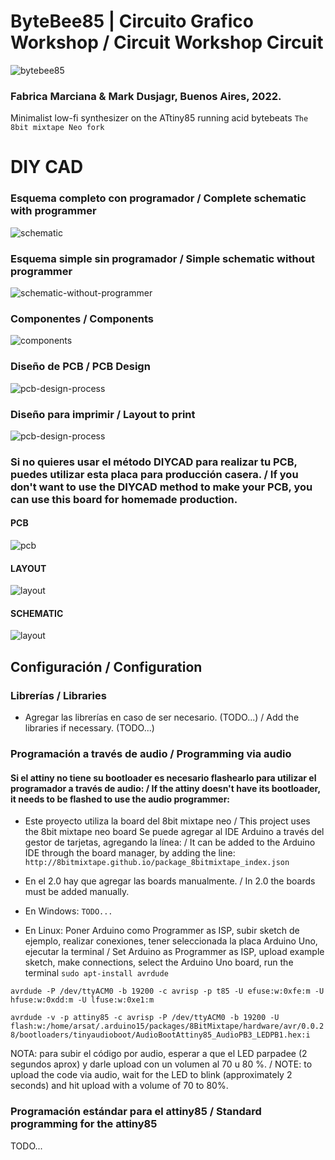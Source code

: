 # ByteBee85 | Circuito Grafico Workshop / Circuit Workshop Circuit
![bytebee85](https://raw.githubusercontent.com/marsfactory/ByteBee85/main/diycad/bytebee85.png)

### Fabrica Marciana & Mark Dusjagr, Buenos Aires, 2022. 
Minimalist low-fi synthesizer on the ATtiny85 running acid bytebeats
``The 8bit mixtape Neo fork`` 

# DIY CAD

### Esquema completo con programador / Complete schematic with programmer
![schematic](https://raw.githubusercontent.com/marsfactory/ByteBee85/main/diycad/esquema.png)

### Esquema simple sin programador / Simple schematic without programmer
![schematic-without-programmer](https://raw.githubusercontent.com/marsfactory/ByteBee85/main/diycad/esquema-sin-programmer.png)

### Componentes / Components
![components](https://raw.githubusercontent.com/marsfactory/ByteBee85/main/diycad/componenetes.png)

### Diseño de PCB / PCB Design
![pcb-design-process](https://raw.githubusercontent.com/marsfactory/ByteBee85/main/diycad/pcb-process.png)

### Diseño para imprimir / Layout to print
![pcb-design-process](https://raw.githubusercontent.com/marsfactory/ByteBee85/main/diycad/template-components.png)


### Si no quieres usar el método DIYCAD para realizar tu PCB, puedes utilizar esta placa para producción casera. / If you don't want to use the DIYCAD method to make your PCB, you can use this board for homemade production.

#### PCB
![pcb](https://raw.githubusercontent.com/marsfactory/ByteBee85/main/hardware/production/pcb.png)

#### LAYOUT
![layout](https://raw.githubusercontent.com/marsfactory/ByteBee85/main/hardware/production/layout.png)

#### SCHEMATIC
![layout](https://raw.githubusercontent.com/marsfactory/ByteBee85/main/hardware/images/schematic.jpg)

## Configuración / Configuration

### Librerías / Libraries

- Agregar las librerías en caso de ser necesario. (TODO...) / Add the libraries if necessary. (TODO...)

### Programación a través de audio / Programming via audio

#### Si el attiny no tiene su bootloader es necesario flashearlo para utilizar el programador a través de audio: / If the attiny doesn't have its bootloader, it needs to be flashed to use the audio programmer:

- Este proyecto utiliza la board del 8bit mixtape neo / This project uses the 8bit mixtape neo board
Se puede agregar al IDE Arduino a través del gestor de tarjetas, agregando la línea: / It can be added to the Arduino IDE through the board manager, by adding the line:
`http://8bitmixtape.github.io/package_8bitmixtape_index.json`

- En el 2.0 hay que agregar las boards manualmente. / In 2.0 the boards must be added manually.

- En Windows:
``TODO...``

- En Linux:
Poner Arduino como Programmer as ISP, subir sketch de ejemplo, realizar conexiones, tener seleccionada la placa Arduino Uno, ejecutar la terminal / Set Arduino as Programmer as ISP, upload example sketch, make connections, select the Arduino Uno board, run the terminal
``sudo apt-install avrdude``  

``avrdude -P /dev/ttyACM0 -b 19200 -c avrisp -p t85 -U efuse:w:0xfe:m -U hfuse:w:0xdd:m -U lfuse:w:0xe1:m``

``avrdude -v -p attiny85 -c avrisp -P /dev/ttyACM0 -b 19200 -U flash:w:/home/arsat/.arduino15/packages/8BitMixtape/hardware/avr/0.0.28/bootloaders/tinyaudioboot/AudioBootAttiny85_AudioPB3_LEDPB1.hex:i`` 

NOTA: para subir el código por audio, esperar a que el LED parpadee (2 segundos aprox) y darle upload con un volumen al 70 u 80 %. / NOTE: to upload the code via audio, wait for the LED to blink (approximately 2 seconds) and hit upload with a volume of 70 to 80%.

### Programación estándar para el attiny85 / Standard programming for the attiny85

TODO...